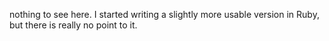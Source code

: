 nothing to see here. I started writing a slightly more usable version in Ruby, but there is really no point to it.
